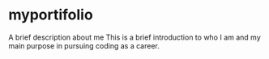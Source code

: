 # myportifolio
A brief description about me
This is a brief introduction to who I am and my main purpose in pursuing coding as a career. 


